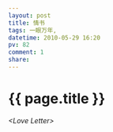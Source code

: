 ```yaml
---
layout: post
title: 情书
tags: 一眼万年,
datetime: 2010-05-29 16:20
pv: 82
comment: 1
share: 
---
```


{{ page.title }}
================

 <em>&lt;Love Letter&gt;</em> 

